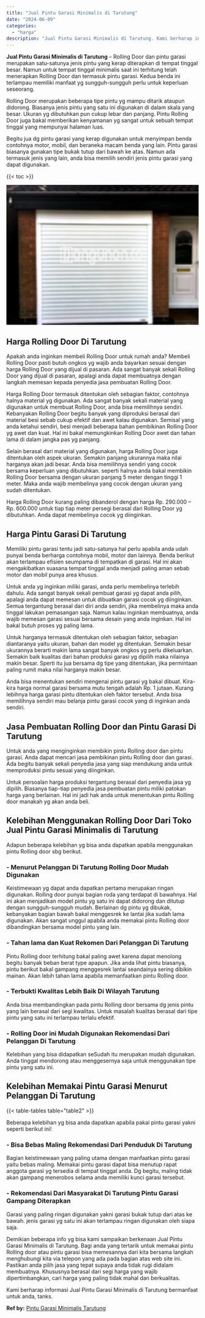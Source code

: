 ```yaml
---
title: "Jual Pintu Garasi Minimalis di Tarutung"
date: "2024-06-09"
categories: 
  - "harga"
description: "Jual Pintu Garasi Minimalis di Tarutung. Kami berharap informasi Jual Pintu Garasi Minimalis di Tarutung bermanfaat untuk anda, tanks...."
---
```


**Jual Pintu Garasi Minimalis di Tarutung** – Rolling Door dan pintu garasi merupakan satu-satunya jenis pintu yang kerap diterapkan di tempat tinggal besar. Namun untuk tempat tinggal minimalis saat ini terhitung telah menerapkan Rolling Door dan termasuk pintu garasi. Kedua benda ini terlampau memiliki manfaat yg sungguh-sungguh perlu untuk keperluan seseorang.

Rolling Door merupakan beberapa tipe pintu yg mampu ditarik ataupun didorong. Biasanya jenis pintu yang satu ini digunakan di dalam skala yang besar. Ukuran yg dibutuhkan pun cukup lebar dan panjang. Pintu Rolling Door juga bakal memberikan kenyamanan yg sangat untuk sebuah tempat tinggal yang mempunyai halaman luas.

Begitu jua dg pintu garasi yang kerap digunakan untuk menyimpan benda contohnya motor, mobil, dan beraneka macam benda yang lain. Pintu garasi biasanya gunakan tipe bukak tutup dari bawah ke atas. Namun ada termasuk jenis yang lain, anda bisa memilih sendiri jenis pintu garasi yang dapat digunakan.

{{< toc >}}

![Jual Pintu Garasi Minimalis di Tarutung](/images/pintu-garasi-69.png)

## Harga Rolling Door Di Tarutung

Apakah anda inginkan membeli Rolling Door untuk rumah anda? Membeli Rolling Door pasti butuh ongkos yg wajib anda bayarkan sesuai dengan harga Rolling Door yang dijual di pasaran. Ada sangat banyak sekali Rolling Door yang dijual di pasaran, apalagi anda dapat membuatnya dengan langkah memesan kepada penyedia jasa pembuatan Rolling Door.

Harga Rolling Door termasuk ditentukan oleh sebagian faktor, contohnya halnya material yg digunakan. Ada sangat banyak sekali material yang digunakan untuk membuat Rolling Door, anda bisa memilihnya sendiri. Kebanyakan Rolling Door begitu banyak yang diproduksi berasal dari material besi sebab cukup efektif dan awet kalau digunakan. Semisal yang anda ketahui sendiri, besi menjadi beberapa bahan pembikinan Rolling Door yg awet dan kuat. Hal ini bakal memungkinkan Rolling Door awet dan tahan lama di dalam jangka pas yg panjang.

Selain berasal dari material yang digunakan, harga Rolling Door juga ditentukan oleh aspek ukuran. Semakin panjang ukurannya maka nilai harganya akan jadi besar. Anda bisa memilihnya sendiri yang cocok bersama keperluan yang dibutuhkan. seperti halnya anda bakal membikin Rolling Door bersama dengan ukuran panjang 5 meter dengan tinggi 1 meter. Maka anda wajib membelinya yang cocok dengan ukuran yang sudah ditentukan.

Harga Rolling Door kurang paling dibanderol dengan harga Rp. 290.000 – Rp. 600.000 untuk tiap tiap meter persegi berasal dari Rolling Door yg dibutuhkan. Anda dapat membelinya cocok yg diinginkan.

## Harga Pintu Garasi Di Tarutung

Memiliki pintu garasi tentu jadi satu-satunya hal perlu apabila anda udah punyai benda berharga contohnya mobil, motor dan lainnya. Benda berikut akan terlampau efisien seumpama di tempatkan di garasi. Hal ini akan mengakibatkan suasana tempat tinggal anda menjadi paling aman sebab motor dan mobil punya area khusus.

Untuk anda yg inginkan miliki garasi, anda perlu membelinya terlebih dahulu. Ada sangat banyak sekali pembuat garasi yg dapat anda pilih, apalagi anda dapat memesan untuk dibuatkan garasi cocok yg diinginkan. Semua tergantung berasal dari diri anda sendiri, jika membelinya maka anda tinggal lakukan pemasangan saja. Namun kalau inginkan membuatnya, anda wajib memesan garasi sesuai bersama desain yang anda inginkan. Hal ini bakal butuh proses yg paling lama.

Untuk harganya termasuk ditentukan oleh sebagian faktor, sebagian diantaranya yaitu ukuran, bahan dan model yg ditentukan. Semakin besar ukurannya berarti makin lama sangat banyak ongkos yg perlu dikeluarkan. Semakin baik kualitas dari bahan produksi garasi yg dipilih maka nilainya makin besar. Sperti itu jua bersama dg tipe yang ditentukan, jika permintaan paling rumit maka nilai harganya makin besar.

Anda bisa menentukan sendiri mengenai pintu garasi yg bakal dibuat. Kira-kira harga normal garasi bersama mutu tengah adalah Rp. 1 jutaan. Kurang lebihnya harga garasi pintu ditentukan oleh faktor tersebut. Anda bisa memilihnya sendiri mau belanja pintu garasi cocok yang di inginkan anda sendiri.

## Jasa Pembuatan Rolling Door dan Pintu Garasi Di Tarutung

Untuk anda yang menginginkan membikin pintu Rolling door dan pintu garasi. Anda dapat mencari jasa pembikinan pintu Rolling door dan garasi. Ada begitu banyak sekali penyedia jasa yang siap mendukung anda untuk memproduksi pintu sesuai yang diinginkan.

Untuk persoalan harga produksi tergantung berasal dari penyedia jasa yg dipilih. Biasanya tiap-tiap penyedia jasa pembuatan pintu miliki patokan harga yang berlainan. Hal ini jadi hak anda untuk menentukan pintu Rolling door manakah yg akan anda beli.

## Kelebihan Menggunakan Rolling Door Dari Toko Jual Pintu Garasi Minimalis di Tarutung

Adapun beberapa kelebihan yg bisa anda dapatkan apabila menggunakan pintu Rolling door sbg berikut.

### \- Menurut Pelanggan Di Tarutung Rolling Door Mudah Digunakan

Keistimewaan yg dapat anda dapatkan pertama merupakan ringan digunakan. Rolling door punyai bagian roda yang terdapat di bawahnya. Hal ini akan menjadikan model pintu yg satu ini dapat didorong dan ditutup dengan sungguh-sungguh mudah. Berlainan dg pintu yg dibukak, kebanyakan bagian bawah bakal menggesrek ke lantai jika sudah lama digunakan. Akan sangat unggul apabila anda memakai pintu Rolling door dibandingkan bersama model pintu yang lain.

### \- Tahan lama dan Kuat Rekomen Dari Pelanggan Di Tarutung

Pintu Rolling door terhitung bakal paling awet karena dapat menolong begitu banyak beban berat type apapun. Jika anda lihat pintu biasanya, pintu berikut bakal gampang menggesrek lantai seandainya sering dibikin mainan. Akan lebih tahan lama apabila memanfaatkan pintu Rolling door.

### \- Terbukti Kwalitas Lebih Baik Di Wilayah Tarutung

Anda bisa membandingkan pada pintu Rolling door bersama dg jenis pintu yang lain berasal dari segi kwalitas. Untuk masalah kualitas berasal dari tipe pintu yang satu ini terlampau terlalu efektif.

### \- Rolling Door ini Mudah Digunakan Rekomendasi Dari Pelanggan Di Tarutung

Kelebihan yang bisa didapatkan seSudah itu merupakan mudah digunakan. Anda tinggal mendorong atau menggesernya saja untuk menggunakan tipe pintu yang satu ini.

## Kelebihan Memakai Pintu Garasi Menurut Pelanggan Di Tarutung

{{< table-tables table="table2" >}}

Beberapa kelebihan yg bisa anda dapatkan apabila pakai pintu garasi yakni seperti berikut ini!

### \- Bisa Bebas Maling Rekomendasi Dari Penduduk Di Tarutung

Bagian keistimewaan yang paling utama dengan manfaatkan pintu garasi yaitu bebas maling. Memakai pintu garasi dapat bisa menutup rapat anggota garasi yg tersedia di tempat tinggal anda. Dg begitu, maling tidak akan gampang menerobos selama anda memiliki kunci garasi tersebut.

### \- Rekomendasi Dari Masyarakat Di Tarutung Pintu Garasi Gampang Diterapkan

Garasi yang paling ringan digunakan yakni garasi bukak tutup dari atas ke bawah. jenis garasi yg satu ini akan terlampau ringan digunakan oleh siapa saja.

Demikian beberapa info yg bisa kami sampaikan berkenaan Jual Pintu Garasi Minimalis di Tarutung. Bagi anda yang tertarik untuk memakai pintu Rolling door atau pintu garasi bisa memesannya dari kita bersama langkah menghubungi kita via telepon yang ada pada bagian atas web site ini. Pastikan anda pilih jasa yang tepat supaya anda tidak rugi didalam membuatnya. Khususnya berasal dari segi harga yang wajib dipertimbangkan, cari harga yang paling tidak mahal dan berkualitas.

Kami berharap informasi Jual Pintu Garasi Minimalis di Tarutung bermanfaat untuk anda, tanks.

**Ref by:** [Pintu Garasi Minimalis Tarutung](https://id.wikipedia.org/wiki/Pintu)
